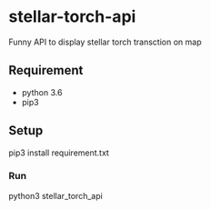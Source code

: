 # stellar-torch-api

Funny API to display stellar torch transction on map

## Requirement

* python 3.6
* pip3

## Setup
   
   pip3 install requirement.txt

### Run

  python3 stellar_torch_api

